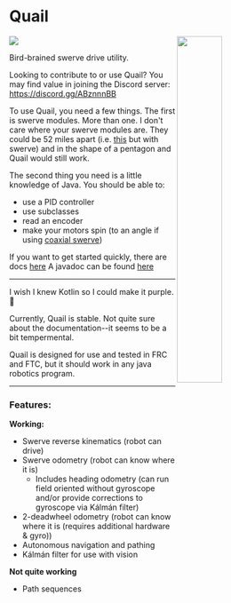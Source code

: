 
# Quail
<img src="https://github.com/Mineinjava/quail/blob/main/images/quail_above_border.png" width="40%" align="right">

[![](https://jitpack.io/v/mineinjava/quail.svg) <!-- ![](https://jitpack.io/v/Mineinjava/Quail/month.svg) -->](https://jitpack.io/#mineinjava/quail)

Bird-brained swerve drive utility.

Looking to contribute to or use Quail? You may find value in joining the Discord server: https://discord.gg/ABznnnBB

To use Quail, you need a few things. The first is swerve modules. More than one. I don't care where your swerve modules are. They could be 52 miles apart (i.e. [this](https://www.youtube.com/watch?v=Ui-ehJlGM1Q) but with swerve) and in the shape of a pentagon and Quail would still work.

The second thing you need is a little knowledge of Java. You should be able to:
 - use a PID controller
 - use subclasses
 - read an encoder
 - make your motors spin (to an angle if using [coaxial swerve](https://www.chiefdelphi.com/t/coaxial-vs-non-coaxial-swerve/158629/4))

If you want to get started quickly, there are docs [here](https://astr0clad.github.io/quail_docs/)
A javadoc can be found [here](https://mineinjava.github.io/quail/javadoc/)

---
I wish I knew Kotlin so I could make it purple. 💜

Currently, Quail is stable. Not quite sure about the documentation--it seems to be a bit tempermental.

Quail is designed for use and tested in FRC and FTC, but it should work in any java robotics program.

---
### Features:

**Working:**
- Swerve reverse kinematics (robot can drive)
- Swerve odometry (robot can know where it is)
    - Includes heading odometry (can run field oriented without gyroscope and/or provide corrections to gyroscope via Kálmán filter)
- 2-deadwheel odometry (robot can know where it is (requires additional hardware & gyro))
- Autonomous navigation and pathing
- Kálmán filter for use with vision

**Not quite working**
- Path sequences



